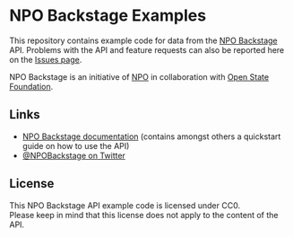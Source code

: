 NPO Backstage Examples
======================
This repository contains example code for data from the [NPO Backstage](http://www.npo.nl/specials/backstage) API. Problems with the API and feature requests can also be reported here on the [Issues page](https://github.com/openstate/npo-backstage-examples/issues).

NPO Backstage is an initiative of [NPO](http://www.npo.nl) in collaboration with [Open State Foundation](http://www.openstate.eu).

Links
-----
- [NPO Backstage documentation](http://backstage-docs.npo.nl) (contains amongst others a quickstart guide on how to use the API)
- [@NPOBackstage on Twitter](https://twitter.com/NPOBackstage)

License
--------
This NPO Backstage API example code is licensed under CC0.<br>
Please keep in mind that this license does not apply to the content of the API.
